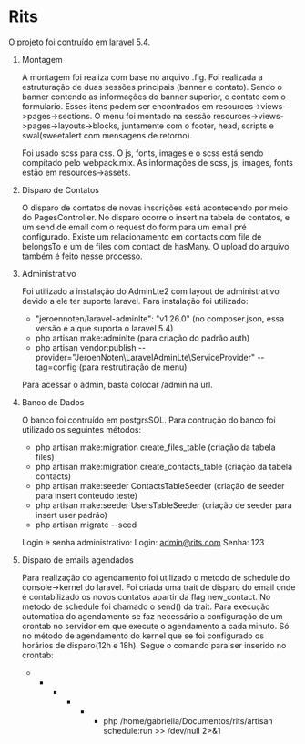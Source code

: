 # Rits

O projeto foi contruído em laravel 5.4.

1. Montagem

	A montagem foi realiza com base no arquivo .fig. Foi realizada a estruturação de duas sessões principais (banner e contato). Sendo o banner contendo as informações do banner superior, e contato com o formulario. Esses itens podem ser encontrados em resources->views->pages->sections. O menu foi montado na sessão resources->views->pages->layouts->blocks, juntamente com o footer, head, scripts e swal(sweetalert com mensagens de retorno).

	Foi usado scss para css. O js, fonts, images e o scss está sendo compitado pelo webpack.mix. As informações de scss, js, images, fonts estão em resources->assets.

2. Disparo de Contatos
	
	O disparo de contatos de novas inscrições está acontecendo por meio do PagesController. No disparo ocorre o insert na tabela de contatos, e um send de email com o request do form para um email pré configurado. Existe um relacionamento em contacts com file de belongsTo e um de files com contact de hasMany. O upload do arquivo também é feito nesse processo. 

3. Administrativo

	Foi utilizado a instalação do AdminLte2 com layout de administrativo devido a ele ter suporte laravel. Para instalação foi utilizado:
	-  "jeroennoten/laravel-adminlte": "v1.26.0" (no composer.json, essa versão é a que suporta o laravel 5.4)
	-  php artisan make:adminlte (para criação do padrão auth)
	- php artisan vendor:publish --provider="JeroenNoten\LaravelAdminLte\ServiceProvider" --tag=config (para restrutiração de menu)

	Para acessar o admin, basta colocar /admin na url.

4. Banco de Dados

	O banco foi contruído em postgrsSQL. Para contrução do banco foi utilizado os seguintes métodos:
	- php artisan make:migration create_files_table (criação da tabela files)
	- php artisan make:migration create_contacts_table (criação da tabela contacts)
	- php artisan make:seeder ContactsTableSeeder (criação de seeder para insert conteudo teste)
	- php artisan make:seeder UsersTableSeeder (criação de seeder para insert user padrão)
	- php artisan migrate --seed

	Login e senha administrativo:
	Login: admin@rits.com
	Senha: 123

5. Disparo de emails agendados

	Para realização do agendamento foi utilizado o metodo de schedule do console->kernel do laravel. Foi criada uma trait de disparo do email onde é contabilizado os novos contatos apartir da flag new_contact. No metodo de schedule foi chamado o send() da trait. Para execução automatica do agendamento se faz necessário a configuração de um crontab no servidor em que execute o agendamento a cada minuto. Só no método de agendamento do kernel que se foi configurado os horários de disparo(12h e 18h). Segue o comando para ser inserido no crontab:

	- * * * * * php /home/gabriella/Documentos/rits/artisan schedule:run >> /dev/null 2>&1
